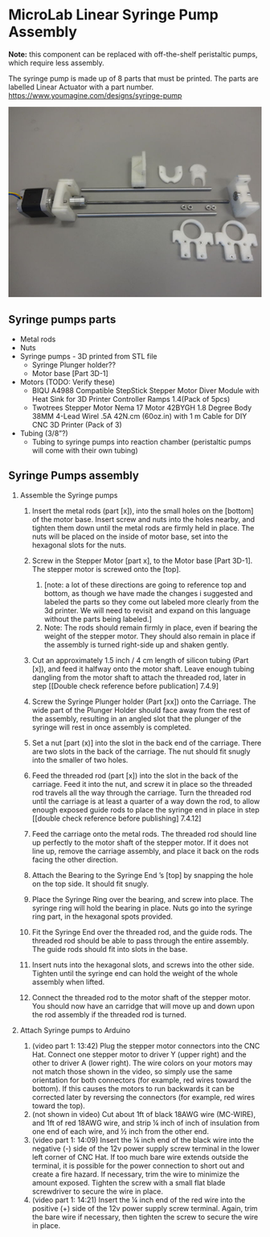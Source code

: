 # MicroLab Linear Syringe Pump Assembly

**Note:** this component can be replaced with off-the-shelf peristaltic pumps, which require less assembly.

The syringe pump is made up of 8 parts that must be printed. The parts are labelled Linear Actuator with a part number.
https://www.youmagine.com/designs/syringe-pump

![Syringe pump](/docs/media/syringe_pump2.png)

## Syringe pumps parts

- Metal rods
- Nuts
- Syringe pumps - 3D printed from STL file
  - Syringe Plunger holder??
  - Motor base [Part 3D-1]
- Motors (TODO: Verify these)
  - BIQU A4988 Compatible StepStick Stepper Motor Diver Module with Heat Sink for 3D Printer Controller Ramps 1.4(Pack of 5pcs)
  - Twotrees Stepper Motor Nema 17 Motor 42BYGH 1.8 Degree Body 38MM 4-Lead Wirel .5A 42N.cm (60oz.in) with 1 m Cable for DIY CNC 3D Printer (Pack of 3)
- Tubing (3/8”?)
  - Tubing to syringe pumps into reaction chamber (peristaltic pumps will come with their own tubing)

## Syringe Pumps assembly

1. Assemble the Syringe pumps

   1. Insert the metal rods (part [x]), into the small holes on the [bottom] of the motor base. Insert screw and nuts into the holes nearby, and tighten them down until the metal rods are firmly held in place. The nuts will be placed on the inside of motor base, set into the hexagonal slots for the nuts.

   1. Screw in the Stepper Motor [part x], to the Motor base [Part 3D-1]. The stepper motor is screwed onto the [top].

      1. [note: a lot of these directions are going to reference top and bottom, as though we have made the changes i suggested and labeled the parts so they come out labeled more clearly from the 3d printer. We will need to revisit and expand on this language without the parts being labeled.]
      1. Note: The rods should remain firmly in place, even if bearing the weight of the stepper motor. They should also remain in place if the assembly is turned right-side up and shaken gently.

   1. Cut an approximately 1.5 inch / 4 cm length of silicon tubing (Part [x]), and feed it halfway onto the motor shaft. Leave enough tubing dangling from the motor shaft to attach the threaded rod, later in step [[Double check reference before publication] 7.4.9]
   1. Screw the Syringe Plunger holder (Part [xx]) onto the Carriage. The wide part of the Plunger Holder should face away from the rest of the assembly, resulting in an angled slot that the plunger of the syringe will rest in once assembly is completed.
   1. Set a nut [part (x)] into the slot in the back end of the carriage. There are two slots in the back of the carriage. The nut should fit snugly into the smaller of two holes.
   1. Feed the threaded rod (part [x]) into the slot in the back of the carriage. Feed it into the nut, and screw it in place so the threaded rod travels all the way through the carriage. Turn the threaded rod until the carriage is at least a quarter of a way down the rod, to allow enough exposed guide rods to place the syringe end in place in step [[double check reference before publishing] 7.4.12]
   1. Feed the carriage onto the metal rods. The threaded rod should line up perfectly to the motor shaft of the stepper motor. If it does not line up, remove the carriage assembly, and place it back on the rods facing the other direction.
   1. Attach the Bearing to the Syringe End ’s [top] by snapping the hole on the top side. It should fit snugly.
   1. Place the Syringe Ring over the bearing, and screw into place. The syringe ring will hold the bearing in place. Nuts go into the syringe ring part, in the hexagonal spots provided.
   1. Fit the Syringe End over the threaded rod, and the guide rods. The threaded rod should be able to pass through the entire assembly. The guide rods should fit into slots in the base.
   1. Insert nuts into the hexagonal slots, and screws into the other side. Tighten until the syringe end can hold the weight of the whole assembly when lifted.
   1. Connect the threaded rod to the motor shaft of the stepper motor. You should now have an carridge that will move up and down upon the rod assembly if the threaded rod is turned.

1. Attach Syringe pumps to Arduino
   1. (video part 1: 13:42) Plug the stepper motor connectors into the CNC Hat. Connect one stepper motor to driver Y (upper right) and the other to driver A (lower right). The wire colors on your motors may not match those shown in the video, so simply use the same orientation for both connectors (for example, red wires toward the bottom). If this causes the motors to run backwards it can be corrected later by reversing the connectors (for example, red wires toward the top).
   1. (not shown in video) Cut about 1ft of black 18AWG wire (MC-WIRE), and 1ft of red 18AWG wire, and strip ¼ inch of inch of insulation from one end of each wire, and ½ inch from the other end.
   1. (video part 1: 14:09) Insert the ¼ inch end of the black wire into the negative (-) side of the 12v power supply screw terminal in the lower left corner of CNC Hat. If too much bare wire extends outside the terminal, it is possible for the power connection to short out and create a fire hazard. If necessary, trim the wire to minimize the amount exposed. Tighten the screw with a small flat blade screwdriver to secure the wire in place.
   1. (video part 1: 14:21) Insert the ¼ inch end of the red wire into the positive (+) side of the 12v power supply screw terminal. Again, trim the bare wire if necessary, then tighten the screw to secure the wire in place.
